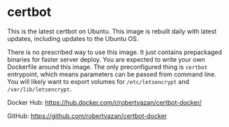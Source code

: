 # certbot

This is the latest certbot on Ubuntu. This image is rebuilt daily with latest updates, including updates to the Ubuntu OS.

There is no prescribed way to use this image. It just contains prepackaged binaries for faster server deploy. You are expected to write your own Dockerfile around this image. The only preconfigured thing is `certbot` entrypoint, which means parameters can be passed from command line. You will likely want to export volumes for `/etc/letsencrypt` and `/var/lib/letsencrypt`.

Docker Hub: https://hub.docker.com/r/robertvazan/certbot-docker/

GitHub: https://github.com/robertvazan/certbot-docker
